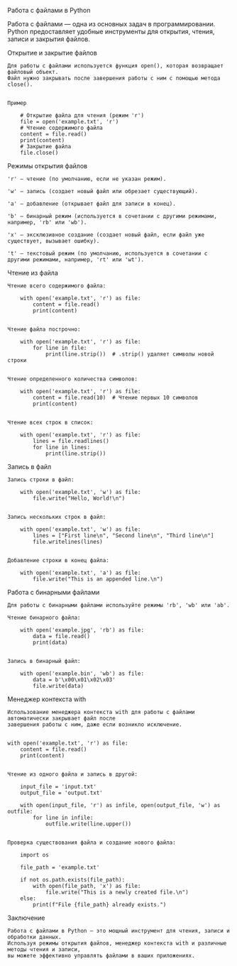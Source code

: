 
Работа с файлами в Python

Работа с файлами — одна из основных задач в программировании.
Python предоставляет удобные инструменты для открытия, чтения, записи и закрытия файлов.


Открытие и закрытие файлов

    Для работы с файлами используется функция open(), которая возвращает файловый объект.
    Файл нужно закрывать после завершения работы с ним с помощью метода close().


    Пример

        # Открытие файла для чтения (режим 'r')
        file = open('example.txt', 'r')
        # Чтение содержимого файла
        content = file.read()
        print(content)
        # Закрытие файла
        file.close()


Режимы открытия файлов

    'r' — чтение (по умолчанию, если не указан режим).

    'w' — запись (создает новый файл или обрезает существующий).

    'a' — добавление (открывает файл для записи в конец).

    'b' — бинарный режим (используется в сочетании с другими режимами, например, 'rb' или 'wb').

    'x' — эксклюзивное создание (создает новый файл, если файл уже существует, вызывает ошибку).

    't' — текстовый режим (по умолчанию, используется в сочетании с другими режимами, например, 'rt' или 'wt').


Чтение из файла

    Чтение всего содержимого файла:

        with open('example.txt', 'r') as file:
            content = file.read()
            print(content)


    Чтение файла построчно:

        with open('example.txt', 'r') as file:
            for line in file:
                print(line.strip())  # .strip() удаляет символы новой строки


    Чтение определенного количества символов:

        with open('example.txt', 'r') as file:
            content = file.read(10)  # Чтение первых 10 символов
            print(content)


    Чтение всех строк в список:

        with open('example.txt', 'r') as file:
            lines = file.readlines()
            for line in lines:
                print(line.strip())


Запись в файл

    Запись строки в файл:

        with open('example.txt', 'w') as file:
            file.write("Hello, World!\n")


    Запись нескольких строк в файл:

        with open('example.txt', 'w') as file:
            lines = ["First line\n", "Second line\n", "Third line\n"]
            file.writelines(lines)


    Добавление строки в конец файла:

        with open('example.txt', 'a') as file:
            file.write("This is an appended line.\n")


Работа с бинарными файлами

    Для работы с бинарными файлами используйте режимы 'rb', 'wb' или 'ab'.

    Чтение бинарного файла:

        with open('example.jpg', 'rb') as file:
            data = file.read()
            print(data)


    Запись в бинарный файл:

        with open('example.bin', 'wb') as file:
            data = b'\x00\x01\x02\x03'
            file.write(data)


Менеджер контекста with

    Использование менеджера контекста with для работы с файлами автоматически закрывает файл после
    завершения работы с ним, даже если возникло исключение.


    with open('example.txt', 'r') as file:
        content = file.read()
        print(content)


    Чтение из одного файла и запись в другой:

        input_file = 'input.txt'
        output_file = 'output.txt'

        with open(input_file, 'r') as infile, open(output_file, 'w') as outfile:
            for line in infile:
                outfile.write(line.upper())


    Проверка существования файла и создание нового файла:

        import os

        file_path = 'example.txt'

        if not os.path.exists(file_path):
            with open(file_path, 'x') as file:
                file.write("This is a newly created file.\n")
        else:
            print(f"File {file_path} already exists.")



Заключение

    Работа с файлами в Python — это мощный инструмент для чтения, записи и обработки данных. 
    Используя режимы открытия файлов, менеджер контекста with и различные методы чтения и записи, 
    вы можете эффективно управлять файлами в ваших приложениях.
